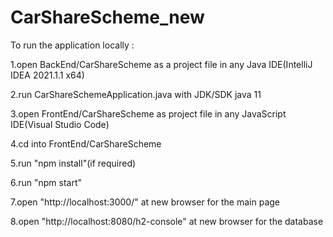 # CarShareScheme_new

To run the application locally :

1.open BackEnd/CarShareScheme as a project file in any Java IDE(IntelliJ IDEA 2021.1.1 x64)

2.run CarShareSchemeApplication.java with JDK/SDK java 11

3.open FrontEnd/CarShareScheme as project file in any JavaScript IDE(Visual Studio Code)

4.cd into FrontEnd/CarShareScheme

5.run "npm install"(if required)

6.run "npm start"

7.open "http://localhost:3000/" at new browser for the main page

8.open "http://localhost:8080/h2-console" at new browser for the database
